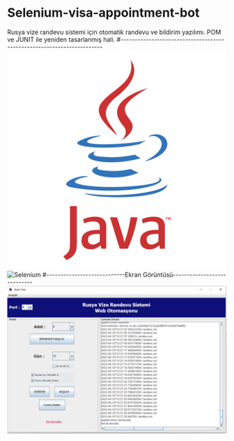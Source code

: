 # Selenium-visa-appointment-bot
Rusya vize randevu sistemi için otomatik randevu ve bildirim yazılımı. POM ve JUNIT ile yeniden tasarlanmış hali.
#-----------------------------------------------------------------------
![Java](readmeRes/java-logo.png) ![Selenium](readmeRes/selenium-logo.png)
#----------------------------Ekran Görüntüsü----------------------------
![Ekran Görüntüsü](readmeRes/visa.png)